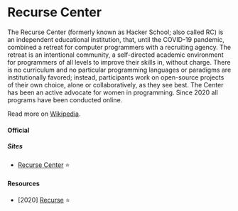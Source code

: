 # Recurse Center

The Recurse Center (formerly known as Hacker School; also called RC) is an independent educational institution, that, until the COVID-19 pandemic, combined a retreat for computer programmers with a recruiting agency. The retreat is an intentional community, a self-directed academic environment for programmers of all levels to improve their skills in, without charge. There is no curriculum and no particular programming languages or paradigms are institutionally favored; instead, participants work on open-source projects of their own choice, alone or collaboratively, as they see best. The Center has been an active advocate for women in programming. Since 2020 all programs have been conducted online.

Read more on [Wikipedia](https://en.wikipedia.org/wiki/Recurse_Center).

#### Official

##### Sites
- [Recurse Center](https://www.recurse.com) ⭐

#### Resources
- [2020] [Recurse](https://vishnubharathi.codes/blog/recurse) ⭐
